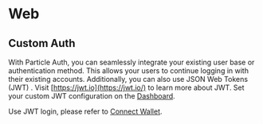 # Web

## Custom Auth

With Particle Auth, you can seamlessly integrate your existing user base or authentication method. This allows your users to continue logging in with their existing accounts. Additionally, you can also use JSON Web Tokens (JWT) . Visit [https://jwt.io](https://jwt.io/) to learn more about JWT. Set your custom JWT configuration on the [Dashboard](https://dashboard.particle.network/).

Use JWT login, please refer to [Connect Wallet](../sdks/web.md#connect-wallet).

